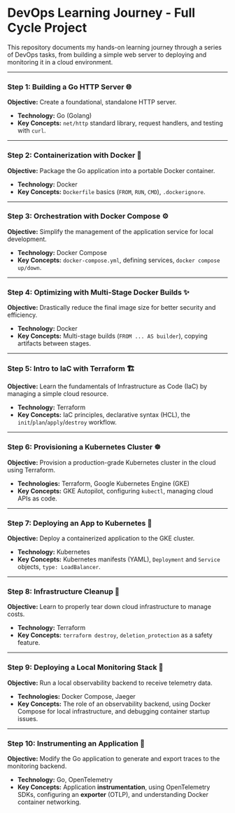 # DevOps Learning Journey - Full Cycle Project

This repository documents my hands-on learning journey through a series of DevOps tasks, from building a simple web server to deploying and monitoring it in a cloud environment.

---
### **Step 1: Building a Go HTTP Server** 🌐
**Objective:** Create a foundational, standalone HTTP server.
* **Technology:** Go (Golang)
* **Key Concepts:** `net/http` standard library, request handlers, and testing with `curl`.

---
### **Step 2: Containerization with Docker** 🐳
**Objective:** Package the Go application into a portable Docker container.
* **Technology:** Docker
* **Key Concepts:** `Dockerfile` basics (`FROM`, `RUN`, `CMD`), `.dockerignore`.

---
### **Step 3: Orchestration with Docker Compose** ⚙️
**Objective:** Simplify the management of the application service for local development.
* **Technology:** Docker Compose
* **Key Concepts:** `docker-compose.yml`, defining services, `docker compose up/down`.

---
### **Step 4: Optimizing with Multi-Stage Docker Builds** ✨
**Objective:** Drastically reduce the final image size for better security and efficiency.
* **Technology:** Docker
* **Key Concepts:** Multi-stage builds (`FROM ... AS builder`), copying artifacts between stages.

---
### **Step 5: Intro to IaC with Terraform** 🏗️
**Objective:** Learn the fundamentals of Infrastructure as Code (IaC) by managing a simple cloud resource.
* **Technology:** Terraform
* **Key Concepts:** IaC principles, declarative syntax (HCL), the `init`/`plan`/`apply`/`destroy` workflow.

---
### **Step 6: Provisioning a Kubernetes Cluster** ☸️
**Objective:** Provision a production-grade Kubernetes cluster in the cloud using Terraform.
* **Technologies:** Terraform, Google Kubernetes Engine (GKE)
* **Key Concepts:** GKE Autopilot, configuring `kubectl`, managing cloud APIs as code.

---
### **Step 7: Deploying an App to Kubernetes** 🚀
**Objective:** Deploy a containerized application to the GKE cluster.
* **Technology:** Kubernetes
* **Key Concepts:** Kubernetes manifests (YAML), `Deployment` and `Service` objects, `type: LoadBalancer`.

---
### **Step 8: Infrastructure Cleanup** 🧹
**Objective:** Learn to properly tear down cloud infrastructure to manage costs.
* **Technology:** Terraform
* **Key Concepts:** `terraform destroy`, `deletion_protection` as a safety feature.

---
### **Step 9: Deploying a Local Monitoring Stack** 📡
**Objective:** Run a local observability backend to receive telemetry data.
* **Technologies:** Docker Compose, Jaeger
* **Key Concepts:** The role of an observability backend, using Docker Compose for local infrastructure, and debugging container startup issues.

---
### **Step 10: Instrumenting an Application** 🔬
**Objective:** Modify the Go application to generate and export traces to the monitoring backend.
* **Technology:** Go, OpenTelemetry
* **Key Concepts:** Application **instrumentation**, using OpenTelemetry SDKs, configuring an **exporter** (OTLP), and understanding Docker container networking.